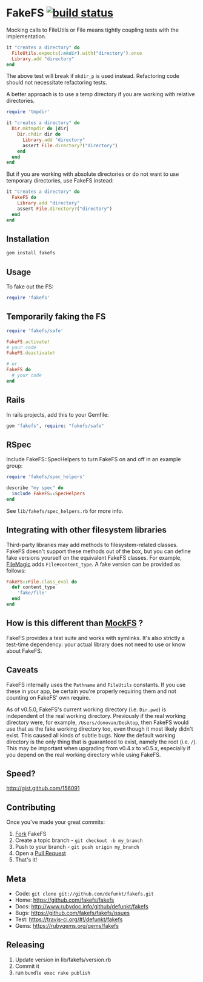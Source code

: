 FakeFS [![build status](https://travis-ci.org/fakefs/fakefs.svg?branch=master)](https://travis-ci.org/fakefs/fakefs)
======

Mocking calls to FileUtils or File means tightly coupling tests with the implementation.

``` ruby
it "creates a directory" do
  FileUtils.expects(:mkdir).with("directory").once
  Library.add "directory"
end
```

The above test will break if `mkdir_p` is used instead.
Refactoring code should not necessitate refactoring tests.

A better approach is to use a temp directory if you are working with relative directories.

```Ruby
require 'tmpdir'

it "creates a directory" do
  Dir.mktmpdir do |dir|
    Dir.chdir dir do
      Library.add "directory"
      assert File.directory?("directory")
    end
  end
end
```

But if you are working with absolute directories or do not want to use temporary directories, use FakeFS instead:

``` ruby
it "creates a directory" do
  FakeFS do
    Library.add "directory"
    assert File.directory?("directory")
  end
end
```

Installation
------------

```Bash
gem install fakefs
```

Usage
-----

To fake out the FS:

``` ruby
require 'fakefs'
```

Temporarily faking the FS
-------------------------

``` ruby
require 'fakefs/safe'

FakeFS.activate!
# your code
FakeFS.deactivate!

# or
FakeFS do
  # your code
end
```

Rails
-----

In rails projects, add this to your Gemfile:

``` ruby
gem "fakefs", require: "fakefs/safe"
```

RSpec
-----

Include FakeFS::SpecHelpers to turn FakeFS on and off in an example group:

``` ruby
require 'fakefs/spec_helpers'

describe "my spec" do
  include FakeFS::SpecHelpers
end
```

See `lib/fakefs/spec_helpers.rb` for more info.


Integrating with other filesystem libraries
--------------------------------------------
Third-party libraries may add methods to filesystem-related classes. FakeFS
doesn't support these methods out of the box, but you can define fake versions
yourself on the equivalent FakeFS classes. For example,
[FileMagic](https://rubygems.org/gems/ruby-filemagic) adds `File#content_type`.
A fake version can be provided as follows:

``` ruby
FakeFS::File.class_eval do
  def content_type
    'fake/file'
  end
end
```

How is this different than [MockFS](http://mockfs.rubyforge.org/) ?
----------------------------------

FakeFS provides a test suite and works with symlinks. It's also strictly a
test-time dependency: your actual library does not need to use or know about
FakeFS.


Caveats
-------

FakeFS internally uses the `Pathname` and `FileUtils` constants. If you use
these in your app, be certain you're properly requiring them and not counting
on FakeFS' own require.

As of v0.5.0, FakeFS's current working directory (i.e. `Dir.pwd`) is
independent of the real working directory. Previously if the real working
directory were, for example, `/Users/donovan/Desktop`, then FakeFS would use
that as the fake working directory too, even though it most likely didn't
exist. This caused all kinds of subtle bugs. Now the default working directory
is the only thing that is guaranteed to exist, namely the root (i.e. `/`). This
may be important when upgrading from v0.4.x to v0.5.x, especially if you depend
on the real working directory while using FakeFS.


Speed?
------

<http://gist.github.com/156091>


Contributing
------------

Once you've made your great commits:

1. [Fork][0] FakeFS
2. Create a topic branch - `git checkout -b my_branch`
3. Push to your branch - `git push origin my_branch`
5. Open a [Pull Request][1]
5. That's it!

Meta
----

* Code: `git clone git://github.com/defunkt/fakefs.git`
* Home: <https://github.com/fakefs/fakefs>
* Docs: <http://www.rubydoc.info/github/defunkt/fakefs>
* Bugs: <https://github.com/fakefs/fakefs/issues>
* Test: <https://travis-ci.org/#!/defunkt/fakefs>
* Gems: <https://rubygems.org/gems/fakefs>

[0]: https://help.github.com/forking/
[1]: https://help.github.com/send-pull-requests/

Releasing
---------

1. Update version in lib/fakefs/version.rb
2. Commit it
3. run `bundle exec rake publish`
